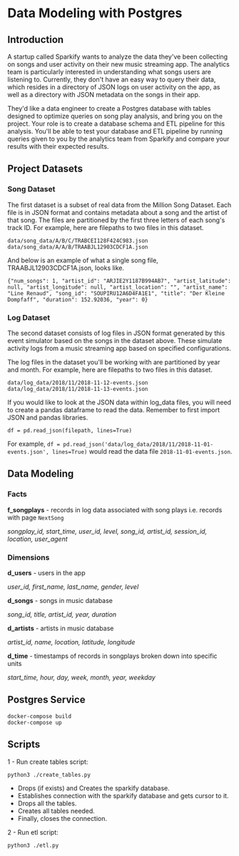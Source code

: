 # Data Modeling with Postgres

## Introduction
A startup called Sparkify wants to analyze the data they've been collecting on songs and user activity on their new music streaming app. The analytics team is particularly interested in understanding what songs users are listening to. Currently, they don't have an easy way to query their data, which resides in a directory of JSON logs on user activity on the app, as well as a directory with JSON metadata on the songs in their app.

They'd like a data engineer to create a Postgres database with tables designed to optimize queries on song play analysis, and bring you on the project. Your role is to create a database schema and ETL pipeline for this analysis. You'll be able to test your database and ETL pipeline by running queries given to you by the analytics team from Sparkify and compare your results with their expected results.

## Project Datasets

### Song Dataset
The first dataset is a subset of real data from the Million Song Dataset. Each file is in JSON format and contains metadata about a song and the artist of that song. The files are partitioned by the first three letters of each song's track ID. For example, here are filepaths to two files in this dataset.

```
data/song_data/A/B/C/TRABCEI128F424C983.json
data/song_data/A/A/B/TRAABJL12903CDCF1A.json
```

And below is an example of what a single song file, TRAABJL12903CDCF1A.json, looks like.

```
{"num_songs": 1, "artist_id": "ARJIE2Y1187B994AB7", "artist_latitude": null, "artist_longitude": null, "artist_location": "", "artist_name": "Line Renaud", "song_id": "SOUPIRU12A6D4FA1E1", "title": "Der Kleine Dompfaff", "duration": 152.92036, "year": 0}
```

### Log Dataset
The second dataset consists of log files in JSON format generated by this event simulator based on the songs in the dataset above. These simulate activity logs from a music streaming app based on specified configurations.

The log files in the dataset you'll be working with are partitioned by year and month. For example, here are filepaths to two files in this dataset.

```
data/log_data/2018/11/2018-11-12-events.json
data/log_data/2018/11/2018-11-13-events.json
```

If you would like to look at the JSON data within log_data files, you will need to create a pandas dataframe to read the data. Remember to first import JSON and pandas libraries.
```
df = pd.read_json(filepath, lines=True)
```

For example, ```df = pd.read_json('data/log_data/2018/11/2018-11-01-events.json', lines=True)``` would read the data file ```2018-11-01-events.json```.

## Data Modeling

### Facts

**f_songplays** - records in log data associated with song plays i.e. records with page ```NextSong```

_songplay_id, start_time, user_id, level, song_id, artist_id, session_id, location, user_agent_

### Dimensions

**d_users** - users in the app

_user_id, first_name, last_name, gender, level_

**d_songs** - songs in music database

_song_id, title, artist_id, year, duration_

**d_artists** - artists in music database

_artist_id, name, location, latitude, longitude_

**d_time** - timestamps of records in songplays broken down into specific units

_start_time, hour, day, week, month, year, weekday_

## Postgres Service
```
docker-compose build
docker-compose up
```

## Scripts
1 - Run create tables script:
```
python3 ./create_tables.py
```
- Drops (if exists) and Creates the sparkify database.
- Establishes connection with the sparkify database and gets cursor to it.
- Drops all the tables.
- Creates all tables needed.
- Finally, closes the connection. 

2 - Run etl script:
```
python3 ./etl.py
```
